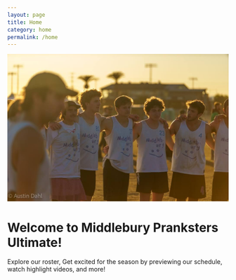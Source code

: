 ```yaml
---
layout: page
title: Home
category: home
permalink: /home
---
```


![](assets/img/home.jpg)

# Welcome to Middlebury Pranksters Ultimate!  

Explore our roster, Get excited for the season by previewing our schedule, watch highlight videos, and more!

